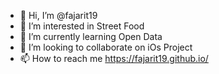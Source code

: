 - 👋 Hi, I’m @fajarit19
- 👀 I’m interested in Street Food
- 🌱 I’m currently learning Open Data
- 💞️ I’m looking to collaborate on iOs Project
- 📫 How to reach me https://fajarit19.github.io/

<!---
fajarit19/fajarit19 is a ✨ special ✨ repository because its `README.md` (this file) appears on your GitHub profile.
You can click the Preview link to take a look at your changes.
--->
